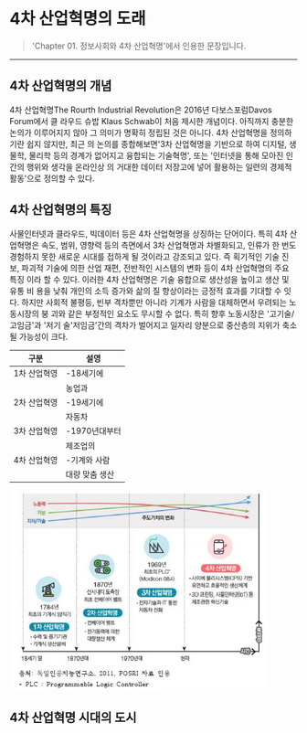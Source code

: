 # 4차 산업혁명의 도래

> 'Chapter 01. 정보사회와 4차 산업혁명'에서 인용한 문장입니다.
***
## 4차 산업혁명의 개념
4차 산업혁명The Rourth Industrial Revolution은 2016년 다보스포럼Davos Forum에서 클
라우드 슈밥 Klaus Schwab이 처음 제시한 개념이다. 아직까지 충분한 논의가 이루어지지 
않아 그 의미가 명확히 정립된 것은 아니다. 4차 산업혁명을 정의하기란 쉽지 않지만, 최근
의 논의를 종합해보면'3차 산업혁명을 기반으로 하여 디지털, 생물학, 물리학 등의 경계가 
없어지고 융합되는 기술혁명', 또는 '인터넷을 통해 모아진 인간의 행위와 생각을 온라인상
의 거대한 데이터 저장고에 넣어 활용하는 일련의 경제적 활동'으로 정의할 수 있다.

## 4차 산업혁명의 특징
사물인터넷과 클라우드, 빅데이터 등은 4차 산업혁명을 상징하는 단어이다. 특히 4차 산
업혁명은 속도, 범위, 영향력 등의 측면에서 3차 산업혁명과 차별화되고, 인류가 한 번도
경험하지 못한 새로운 시대를 접하게 될 것이라고 강조되고 있다. 즉 획기적인 기술 진보,
파괴적 기술에 의한 산업 재편, 전반적인 시스템의 변화 등이 4차 산업혁명의 주요 특징
이라 할 수 있다. 이러한 4차 산업혁명은 기술 융합으로 생산성을 높이고 생산 및 유통 비
용을 낮춰 개인의 소득 증가와 삶의 질 향상이라는 긍정적 효과를 기대할 수 잇다. 하지만
사회적 불평등, 빈부 격차뿐만 아니라 기계가 사람을 대체하면서 우려되는 노동시장의 붕
괴와 같은 부정적인 요소도 무시할 수 없다. 특히 향후 노동시장은 '고기술/고임금'과 '저기
술'저임금'간의 격차가 벌어지고 일자리 양분으로 중산층의 지위가 축소될 가능성이 크다.

|구분|설영|
|---|---|
|1차 산업혁영|-18세기에|
||농업과|
|2차 산업혁영|-19세기에|
||자동차|
|3차 산업혁영|-1970년대부터|
||제조업의|
|4차 산업혁영|-기계와 사람|
||대량 맞춤 생산|

![4차산업혁명](./img/참고01_4차산업-01.jpg)

## 4차 산업혁명 시대의 도시

